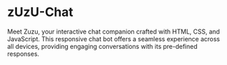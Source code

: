 # zUzU-Chat
Meet Zuzu, your interactive chat companion crafted with HTML, CSS, and JavaScript. This responsive chat bot offers a seamless experience across all devices, providing engaging conversations with its pre-defined responses.
